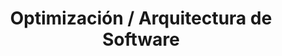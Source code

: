 ---
layout: default
title: Optimización / Arquitectura de Software
nav_order: 1
parent: Taxonomía
has_children: true
---